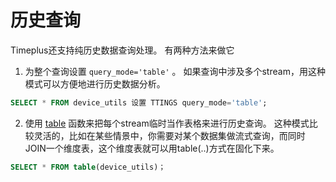 # 历史查询

Timeplus还支持纯历史数据查询处理。 有两种方法来做它

1. 为整个查询设置 `query_mode='table'` 。 如果查询中涉及多个stream，用这种模式可以方便地进行历史数据分析。

```sql
SELECT * FROM device_utils 设置 TTINGS query_mode='table';
```



2. 使用 [table](functions#table) 函数来把每个stream临时当作表格来进行历史查询。 这种模式比较灵活的，比如在某些情景中，你需要对某个数据集做流式查询，而同时JOIN一个维度表，这个维度表就可以用table(..)方式在固化下来。

```sql
SELECT * FROM table(device_utils)；
```


